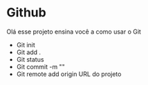 # Github 

Olá esse projeto ensina você a como usar o Git

- Git init 
- Git add . 
- Git status 
- Git commit -m ""
- Git remote add origin URL do projeto 

